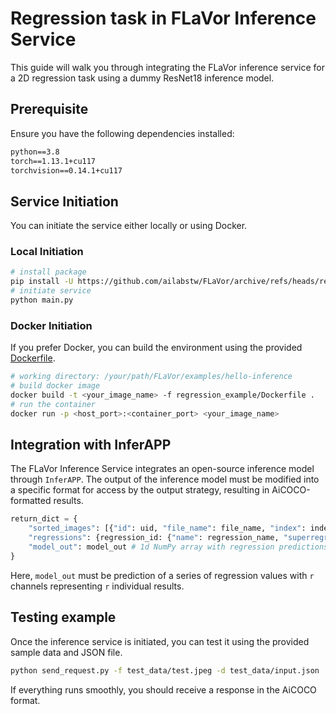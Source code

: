 # Regression task in FLaVor Inference Service

This guide will walk you through integrating the FLaVor inference service for a 2D regression task using a dummy ResNet18 inference model.

## Prerequisite

Ensure you have the following dependencies installed:

```txt
python==3.8
torch==1.13.1+cu117
torchvision==0.14.1+cu117
```

## Service Initiation

You can initiate the service either locally or using Docker.

### Local Initiation

```bash
# install package
pip install -U https://github.com/ailabstw/FLaVor/archive/refs/heads/release/stable.zip && pip install "flavor[infer]"
# initiate service
python main.py
```

### Docker Initiation

If you prefer Docker, you can build the environment using the provided [Dockerfile](./Dockerfile).

```bash
# working directory: /your/path/FLaVor/examples/hello-inference
# build docker image
docker build -t <your_image_name> -f regression_example/Dockerfile .
# run the container
docker run -p <host_port>:<container_port> <your_image_name>
```

## Integration with InferAPP

The FLaVor Inference Service integrates an open-source inference model through `InferAPP`. The output of the inference model must be modified into a specific format for access by the output strategy, resulting in AiCOCO-formatted results.

```python
return_dict = {
    "sorted_images": [{"id": uid, "file_name": file_name, "index": index, ...}, ...],
    "regressions": {regression_id: {"name": regression_name, "superregression_name": superregression_name, ...}, ...},
    "model_out": model_out # 1d NumPy array with regression predictions
}
```

Here, `model_out` must be prediction of a series of regression values with `r` channels representing `r` individual results.

## Testing example

Once the inference service is initiated, you can test it using the provided sample data and JSON file.

```bash
python send_request.py -f test_data/test.jpeg -d test_data/input.json
```

If everything runs smoothly, you should receive a response in the AiCOCO format.
